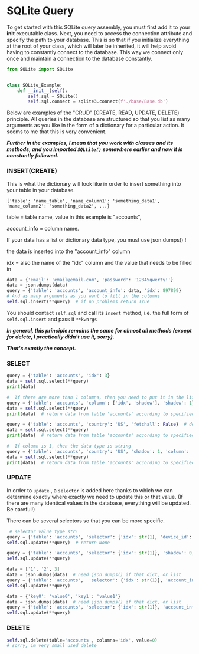<h1>SQLite Query</h1>


To get started with this SQLite query assembly, you must first add it to your __init__ executable class. Next, you need to access the connection attribute and specify the path to your database. This is so that if you initialize everything at the root of your class, which will later be inherited, it will help avoid having to constantly connect to the database. This way we connect only once and maintain a connection to the database constantly.


```python
from SQLite import SQLite


class SQLite_Example:
    def __init__(self):
        self.sql = SQLite()
        self.sql.connect = sqlite3.connect(f'./base/Base.db')
```

Below are examples of the "CRUD" (CREATE, READ, UPDATE, DELETE) principle.
All queries in the database are structured so that you list as many arguments as you like in the form of a dictionary for a particular action. It seems to me that this is very convenient.


***Further in the examples, I mean that you work with classes and its methods, and you imported `SQLtite()` somewhere earlier and now it is constantly followed.***

<h3>INSERT(CREATE)</h3>

This is what the dictionary will look like in order to insert something into your table in your database.

`{'table': 'name_table', 'name_column1': 'something_data1', 'name_column2': 'something_data2', ...}`

table = table name, value in this example is "accounts",

account_info = column name.

If your data has a list or dictionary data type, you must use json.dumps() !

the data is inserted into the "account_info" column

idx = also the name of the "idx" column and the value that needs to be filled in

```python
data = {'email': 'email@email.com', 'password': '12345qwerty!'}
data = json.dumps(data)
query = {'table': 'accounts', 'account_info': data, 'idx': 897899}
# And as many arguments as you want to fill in the columns
self.sql.insert(**query)  # if no problems return True
```

You should contact `self.sql` and call its `insert` method, i.e. the full form of `self.sql.insert` and pass it `**kwargs`

***In general, this principle remains the same for almost all methods (except for delete, I practically didn’t use it, sorry).***

***That's exactly the concept.***

<h3>SELECT</h3>

```python
query = {'table': 'accounts', 'idx': 3}
data = self.sql.select(**query)
print(data)

#  If there are more than 1 columns, then you need to put it in the list ['idx', 'shadow']
query = {'table': 'accounts', 'column': ['idx', 'shadow'], 'shadow': 1}
data = self.sql.select(**query)
print(data)  # return data from table 'accounts' according to specified parameters

query = {'table': 'accounts', 'country': 'US', 'fetchall': False}  # default fetchall=True
data = self.sql.select(**query)
print(data)  # return data from table 'accounts' according to specified parameters

#  If column is 1, then the data type is string
query = {'table': 'accounts', 'country': 'US', 'shadow': 1, 'column': 'idx'}
data = self.sql.select(**query)
print(data)  # return data from table 'accounts' according to specified parameters
```

<h3>UPDATE</h3>

In order to `update` , a `selector` is added here thanks to which we can determine exactly where exactly we need to update this or that value. (If there are many identical values in the database, everything will be updated. Be careful!)

There can be several selectors so that you can be more specific.

```python
 # selector value type str!
query = {'table': 'accounts', 'selector': {'idx': str(1), 'device_id': '12345'}, 'shadow': 0}
self.sql.update(**query)  # return None

query = {'table': 'accounts', 'selector': {'idx': str(1)}, 'shadow': 0, 'country': 'KZ', 'last_publish': time.time()}
self.sql.update(**query)

data = ['1', '2', 3]
data = json.dumps(data)  # need json.dumps() if that dict, or list
query = {'table': 'accounts',  'selector': {'idx': str(1)}, 'account_info': data}
self.sql.update(**query)

data = {'key0': 'value0', 'key1': 'value1'}
data = json.dumps(data)  # need json.dumps() if that dict, or list
query = {'table': 'accounts', 'selector': {'idx': str(1)}, 'account_info': data}
self.sql.update(**query)
```

<h3>DELETE</h3>

```python
self.sql.delete(table='accounts', columns='idx', value=0)
# sorry, im very small used delete
```

